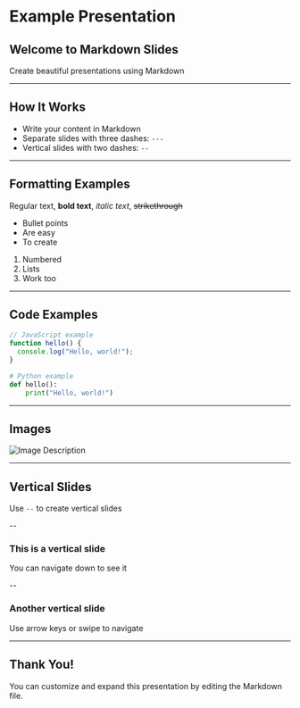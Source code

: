 # Example Presentation

<!-- .slide: data-separator="^\n---\n$" data-separator-vertical="^\n--\n$" -->

## Welcome to Markdown Slides

Create beautiful presentations using Markdown

---

## How It Works

- Write your content in Markdown
- Separate slides with three dashes: `---`
- Vertical slides with two dashes: `--`

---

## Formatting Examples

Regular text, **bold text**, *italic text*, ~~strikethrough~~

- Bullet points
- Are easy
- To create

1. Numbered
2. Lists
3. Work too

---

## Code Examples

```javascript
// JavaScript example
function hello() {
  console.log("Hello, world!");
}
```

```python
# Python example
def hello():
    print("Hello, world!")
```

---

## Images

![Image Description](https://via.placeholder.com/500x200)

---

## Vertical Slides

Use `--` to create vertical slides

--

### This is a vertical slide

You can navigate down to see it

--

### Another vertical slide

Use arrow keys or swipe to navigate

---

## Thank You!

You can customize and expand this presentation by editing the Markdown file.

